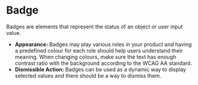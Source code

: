 # Badge

Badges are elements that represent the status of an object or user input value.

- **Appearance:** Badges may play various roles in your product and having a predefined colour for each role should help users understand their meaning. When changing colours, make sure the text has enough contrast ratio with the background according to the WCAG AA standard.
- **Dismissible Action:** Badges can be used as a dynamic way to display selected values and there should be a way to dismiss them.
